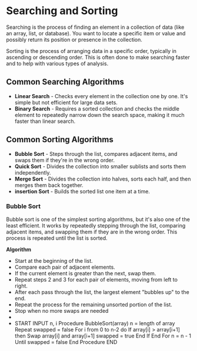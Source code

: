   # Searching and Sorting 

Searching is the process of finding an element in a collection of data (like an array, list, or database). You want to locate a specific item or value and possibly return its position or presence in the collection. 

Sorting is the process of arranging data in a specific order, typically in ascending or descending order. This is often done to make searching faster and to help with various types of analysis. 

## Common Searching Algorithms 

-  **Linear Search** - Checks every element in the collection one by one. It's simple but not efficient for large data sets.
- **Binary Search** - Requires a sorted collection and checks the middle element to repeatedly narrow down the search space, making it much faster than linear search.

## Common Sorting Algorithms

- **Bubble Sort** - Steps through the list, compares adjacent items, and swaps them if they're in the wrong order.
- **Quick Sort** - Divides the collection into smaller sublists and sorts them independently.
- **Merge Sort** - Divides the collection into halves, sorts each half, and then merges them back together.
- **insertion Sort** - Builds the sorted list one item at a time.

### Bubble Sort

Bubble sort is one of the simplest sorting algorithms, but it's also one of the least efficient. It works by repeatedly stepping through the list, comparing adjacent items, and swapping them if they are in the wrong order. This process is repeated until the list is sorted.

**Algorithm**
- Start at the beginning of the list.
- Compare each pair of adjacent elements.
- If the current element is greater than the next, swap them.
- Repeat steps 2 and 3 for each pair of elements, moving from left to right.
- After each pass through the list, the largest element "bubbles up" to the end.
- Repeat the process for the remaining unsorted portion of the list.
- Stop when no more swaps are needed
-
- START
INPUT n, i
Procedure BubbleSort(array)
    n = length of array
    Repeat
        swapped = false
        For i from 0 to n-2 do
            If array[i] > array[i+1] then
                Swap array[i] and array[i+1]
                swapped = true
            End If
        End For
        n = n - 1  
    Until swapped = false
End Procedure
END



